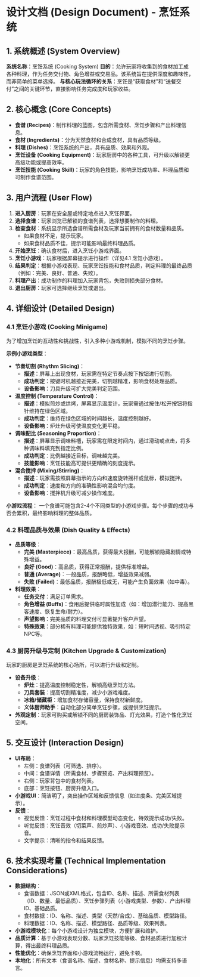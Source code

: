 # 设计文档 (Design Document) - 烹饪系统

## 1. 系统概述 (System Overview)

**系统名称**：烹饪系统 (Cooking System)
**目的**：允许玩家将收集到的食材加工成各种料理，作为任务交付物、角色增益或交易品。该系统旨在提供深度和趣味性，而非简单的菜单选择。
**与核心玩法循环的关系**：烹饪是“获取食材”和“送餐交付”之间的关键环节，直接影响任务完成度和玩家收益。

## 2. 核心概念 (Core Concepts)

*   **食谱 (Recipes)**：制作料理的蓝图，包含所需食材、烹饪步骤和产出料理信息。
*   **食材 (Ingredients)**：分为天然食材和合成食材，具有品质等级。
*   **料理 (Dishes)**：烹饪系统的产出，具有品质、效果和外观。
*   **烹饪设备 (Cooking Equipment)**：玩家厨房中的各种工具，可升级以解锁更高级功能或提高效率。
*   **烹饪技能 (Cooking Skill)**：玩家的角色技能，影响烹饪成功率、料理品质和可制作食谱范围。

## 3. 用户流程 (User Flow)

1.  **进入厨房**：玩家在安全屋或特定地点进入烹饪界面。
2.  **选择食谱**：玩家浏览已解锁的食谱列表，选择想要制作的料理。
3.  **检查食材**：系统显示所选食谱所需食材及玩家当前拥有的食材数量和品质。
    *   如果食材不足，提示玩家。
    *   如果食材品质不佳，提示可能影响最终料理品质。
4.  **开始烹饪**：确认食材后，进入烹饪小游戏界面。
5.  **烹饪小游戏**：玩家根据屏幕提示进行操作（详见4.1 烹饪小游戏）。
6.  **结果判定**：根据小游戏表现、玩家烹饪技能和食材品质，判定料理的最终品质（例如：完美、良好、普通、失败）。
7.  **料理产出**：成功制作的料理加入玩家背包，失败则损失部分食材。
8.  **退出厨房**：玩家可选择继续烹饪或退出。

## 4. 详细设计 (Detailed Design)

### 4.1 烹饪小游戏 (Cooking Minigame)

为了增加烹饪的互动性和挑战性，引入多种小游戏机制，模拟不同的烹饪步骤。

**示例小游戏类型**：

*   **节奏切割 (Rhythm Slicing)**：
    *   **描述**：屏幕上出现食材，玩家需在特定节奏点按下按钮进行切割。
    *   **成功判定**：按键时机越接近完美，切割越精准，影响食材处理品质。
    *   **设备影响**：刀具升级可扩大完美判定范围。
*   **温度控制 (Temperature Control)**：
    *   **描述**：模拟煎炒或烘烤，屏幕显示温度计，玩家需通过按住/松开按钮将指针维持在绿色区域。
    *   **成功判定**：维持在绿色区域的时间越长，温度控制越好。
    *   **设备影响**：炉灶升级可使温度变化更平稳。
*   **调味配比 (Seasoning Proportion)**：
    *   **描述**：屏幕显示调味料槽，玩家需在限定时间内，通过滑动或点击，将多种调味料填充到指定比例。
    *   **成功判定**：比例越接近目标，调味越完美。
    *   **技能影响**：烹饪技能高可提供更精确的刻度提示。
*   **混合搅拌 (Mixing/Stirring)**：
    *   **描述**：玩家需按照屏幕指示的方向和速度旋转摇杆或鼠标，模拟搅拌。
    *   **成功判定**：速度和方向的准确性影响混合均匀度。
    *   **设备影响**：搅拌机升级可减少操作难度。

**小游戏流程**：
一个食谱可能包含2-4个不同类型的小游戏步骤。每个步骤的成功与否会累积，最终影响料理的整体品质。

### 4.2 料理品质与效果 (Dish Quality & Effects)

*   **品质等级**：
    *   **完美 (Masterpiece)**：最高品质，获得最大报酬，可能解锁隐藏剧情或特殊增益。
    *   **良好 (Good)**：高品质，获得正常报酬，提供标准增益。
    *   **普通 (Average)**：一般品质，报酬略低，增益效果减弱。
    *   **失败 (Failed)**：最低品质，报酬极低或无，可能产生负面效果（如中毒）。
*   **料理效果**：
    *   **任务交付**：满足订单需求。
    *   **角色增益 (Buffs)**：食用后提供临时属性加成（如：增加潜行能力、提高黑客速度、恢复生命/耐力）。
    *   **声望影响**：完美品质的料理交付可显著提升客户声望。
    *   **特殊效果**：部分稀有料理可能提供独特效果，如：短时间透视、吸引特定NPC等。

### 4.3 厨房升级与定制 (Kitchen Upgrade & Customization)

玩家的厨房是烹饪系统的核心场所，可以进行升级和定制。

*   **设备升级**：
    *   **炉灶**：提高温度控制稳定性，解锁高级烹饪方法。
    *   **刀具套装**：提高切割精准度，减少小游戏难度。
    *   **冰箱/储藏柜**：增加食材存储容量，保持食材新鲜度。
    *   **义体厨师助手**：自动化部分简单烹饪步骤，或提供烹饪提示。
*   **外观定制**：玩家可购买或解锁不同的厨房装饰品、灯光效果，打造个性化烹饪空间。

## 5. 交互设计 (Interaction Design)

*   **UI布局**：
    *   左侧：食谱列表（可筛选、排序）。
    *   中间：食谱详情（所需食材、步骤预览、产出料理预览）。
    *   右侧：玩家背包中的食材列表。
    *   底部：烹饪按钮、厨房升级入口。
*   **小游戏UI**：简洁明了，突出操作区域和反馈信息（如进度条、完美区域提示）。
*   **反馈**：
    *   视觉反馈：烹饪过程中食材和料理模型动态变化，特效提示成功/失败。
    *   听觉反馈：烹饪音效（切菜声、煎炒声）、小游戏音效、成功/失败提示音。
    *   文字提示：清晰的指令和结果反馈。

## 6. 技术实现考量 (Technical Implementation Considerations)

*   **数据结构**：
    *   食谱数据：JSON或XML格式，包含ID、名称、描述、所需食材列表（ID、数量、最低品质）、烹饪步骤列表（小游戏类型、参数）、产出料理ID、基础品质。
    *   食材数据：ID、名称、描述、类型（天然/合成）、基础品质、模型路径。
    *   料理数据：ID、名称、描述、模型路径、品质等级、效果列表。
*   **小游戏模块化**：每个小游戏设计为独立模块，方便扩展和维护。
*   **品质计算**：基于小游戏表现分数、玩家烹饪技能等级、食材品质进行加权计算，得出最终料理品质。
*   **性能优化**：确保烹饪界面和小游戏流畅运行，避免卡顿。
*   **本地化**：所有文本（食谱名称、描述、食材名称、提示信息）均需支持多语言。